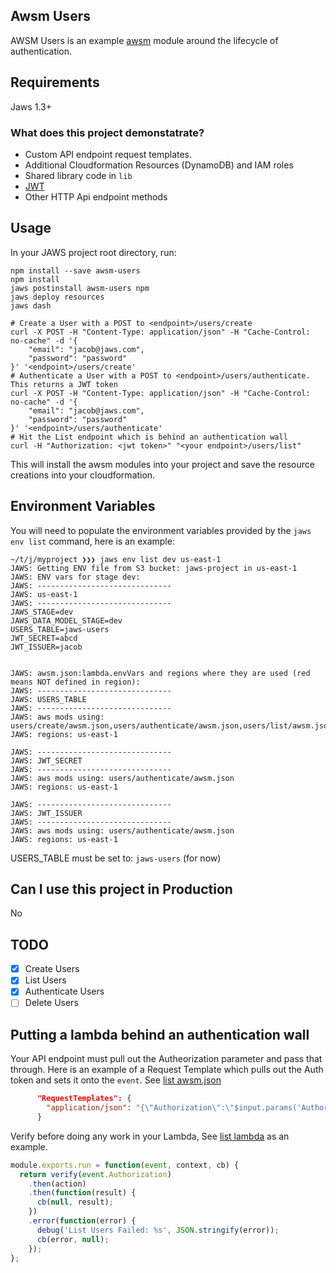 ## Awsm Users
AWSM Users is an example [awsm](https://github.com/awsm-org/awsm) module around the lifecycle of authentication.

## Requirements
Jaws 1.3+

### What does this project demonstatrate?
* Custom API endpoint request templates.
* Additional Cloudformation Resources (DynamoDB) and IAM roles
* Shared library code in `lib`
* [JWT](http://jwt.io/)
* Other HTTP Api endpoint methods

## Usage

In your JAWS project root directory, run:
```
npm install --save awsm-users
npm install
jaws postinstall awsm-users npm
jaws deploy resources
jaws dash

# Create a User with a POST to <endpoint>/users/create
curl -X POST -H "Content-Type: application/json" -H "Cache-Control: no-cache" -d '{
    "email": "jacob@jaws.com",
    "password": "password"
}' '<endpoint>/users/create'
# Authenticate a User with a POST to <endpoint>/users/authenticate. This returns a JWT token
curl -X POST -H "Content-Type: application/json" -H "Cache-Control: no-cache" -d '{
    "email": "jacob@jaws.com",
    "password": "password"
}' '<endpoint>/users/authenticate'
# Hit the List endpoint which is behind an authentication wall
curl -H "Authorization: <jwt token>" "<your endpoint>/users/list" 
```

This will install the awsm modules into your project and save the resource creations into your cloudformation.  



## Environment Variables
You will need to populate the environment variables provided by the `jaws env list` command, here is an example:
```
~/t/j/myproject ❯❯❯ jaws env list dev us-east-1
JAWS: Getting ENV file from S3 bucket: jaws-project in us-east-1
JAWS: ENV vars for stage dev:
JAWS: ------------------------------
JAWS: us-east-1
JAWS: ------------------------------
JAWS_STAGE=dev
JAWS_DATA_MODEL_STAGE=dev
USERS_TABLE=jaws-users
JWT_SECRET=abcd
JWT_ISSUER=jacob


JAWS: awsm.json:lambda.envVars and regions where they are used (red means NOT defined in region):
JAWS: ------------------------------
JAWS: USERS_TABLE
JAWS: ------------------------------
JAWS: aws mods using: users/create/awsm.json,users/authenticate/awsm.json,users/list/awsm.json
JAWS: regions: us-east-1

JAWS: ------------------------------
JAWS: JWT_SECRET
JAWS: ------------------------------
JAWS: aws mods using: users/authenticate/awsm.json
JAWS: regions: us-east-1

JAWS: ------------------------------
JAWS: JWT_ISSUER
JAWS: ------------------------------
JAWS: aws mods using: users/authenticate/awsm.json
JAWS: regions: us-east-1
```

USERS_TABLE must be set to: `jaws-users` (for now)

## Can I use this project in Production
No

## TODO
* [x] Create Users
* [x] List Users
* [x] Authenticate Users
* [ ] Delete Users

## Putting a lambda behind an authentication wall

Your API endpoint must pull out the Autheorization parameter and pass that through. Here is an example of a Request Template which pulls out the Auth token and sets it onto the `event`. See [list awsm.json](https://github.com/dekz/awsm-users/blob/master/awsm/list/awsm.json#L33)  
```json
      "RequestTemplates": {
        "application/json": "{\"Authorization\":\"$input.params('Authorization')\"}"
      }
```

Verify before doing any work in your Lambda, See [list lambda](https://github.com/dekz/awsm-users/blob/master/awsm/list/index.js#L5) as an example.  
```javascript
module.exports.run = function(event, context, cb) {
  return verify(event.Authorization)
    .then(action)
    .then(function(result) {
      cb(null, result);
    })
    .error(function(error) {
      debug('List Users Failed: %s', JSON.stringify(error));
      cb(error, null);
    });
};

```
